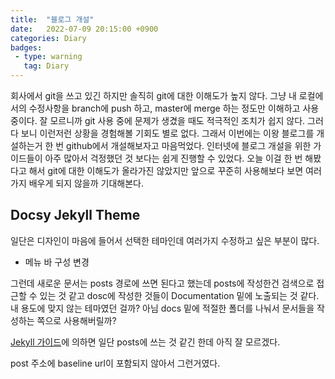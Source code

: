 ```yaml
---
title:  "블로그 개설"
date:   2022-07-09 20:15:00 +0900
categories: Diary
badges:
 - type: warning
   tag: Diary
---
```



회사에서 git을 쓰고 있긴 하지만 솔직히 git에 대한 이해도가 높지 않다. 그냥 내 로컬에서의 수정사항을 branch에 push 하고, master에 merge 하는 정도만 이해하고 사용 중이다. 잘 모르니까 git 사용 중에 문제가 생겼을 때도 적극적인 조치가 쉽지 않다. 그러다 보니 이런저런 상황을 경험해볼 기회도 별로 없다. 그래서 이번에는 이왕 블로그를 개설하는거 한 번 github에서 개설해보자고 마음먹었다. 인터넷에 블로그 개설을 위한 가이드들이 아주 많아서 걱정했던 것 보다는 쉽게 진행할 수 있었다. 오늘 이걸 한 번 해봤다고 해서 git에 대한 이해도가 올라가진 않았지만 앞으로 꾸준히 사용해보다 보면 여러가지 배우게 되지 않을까 기대해본다.

## Docsy Jekyll Theme

일단은 디자인이 마음에 들어서 선택한 테마인데 여러가지 수정하고 싶은 부분이 많다.
* 메뉴 바 구성 변경

그런데 새로운 문서는 posts 경로에 쓰면 된다고 했는데 posts에 작성한건 검색으로 접근할 수 있는 것 같고 dosc에 작성한 것들이 Documentation 밑에 노출되는 것 같다. 내 용도에 맞지 않는 테마였던 걸까? 아님 docs 밑에 적절한 폴더를 나눠서 문서들을 작성하는 쪽으로 사용해버릴까?

[Jekyll 가이드][Jekyll 가이드]에 의하면 일단 posts에 쓰는 것 같긴 한데 아직 잘 모르겠다.

post 주소에 baseline url이 포함되지 않아서 그런거였다.

[Jekyll 가이드]: https://jekyllrb.com/docs/posts/